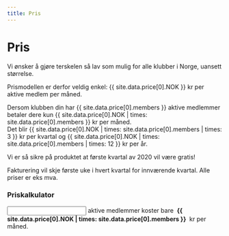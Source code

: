 ```yaml
---
title: Pris
---
```

# Pris

Vi ønsker å gjøre terskelen så lav som mulig for alle klubber i Norge, uansett størrelse.

Prismodellen er derfor veldig enkel: {{ site.data.price[0].NOK }} kr per aktive medlem per måned.

Dersom klubben din har {{ site.data.price[0].members }} aktive medlemmer betaler dere kun {{ site.data.price[0].NOK | times: site.data.price[0].members }} kr per måned.  
Det blir {{ site.data.price[0].NOK | times: site.data.price[0].members | times: 3 }} kr per kvartal og {{ site.data.price[0].NOK | times: site.data.price[0].members | times: 12 }} kr per år.

Vi er så sikre på produktet at første kvartal av 2020 vil være gratis!

Fakturering vil skje første uke i hvert kvartal for innværende kvartal. Alle priser er eks mva.

### Priskalkulator

<form class="form-inline" action="#">
    <input type="number" style="min-width: 70px;" class="form-control mb-2 mr-sm-2 col-1 mr-2" id="numberOfActiveMembers" value="{{ site.data.price[0].members }}" onchange="calculatePrice(this);" onblur="calculatePrice(this);">
    aktive medlemmer koster bare&nbsp;
    <span id="price" style="font-weight: bold">{{ site.data.price[0].NOK | times: site.data.price[0].members }}</span>
    &nbsp;kr per måned.
</form>
<script type="text/javascript">
var price = {{ site.data.price[0].NOK }};
function calculatePrice(input) { console.log(input.value);
    $('#price').html(price*parseInt(input.value, 10));
}
</script>
